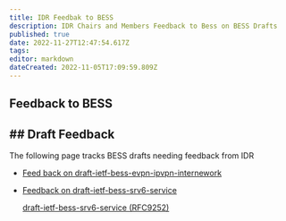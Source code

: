 ```yaml
---
title: IDR Feedbak to BESS 
description: IDR Chairs and Members Feedback to Bess on BESS Drafts
published: true
date: 2022-11-27T12:47:54.617Z
tags: 
editor: markdown
dateCreated: 2022-11-05T17:09:59.809Z
---
```


## Feedback to BESS 

## \## Draft Feedback 

The following page tracks BESS drafts needing feedback from IDR

- [Feed back on draft-ietf-bess-evpn-ipvpn-internework](/idr/Feedback-to-BESS/evpn-ipvpn-interworking-feedback)
   

- [Feedback on draft-ietf-bess-srv6-service](https://mailarchive.ietf.org/arch/msg/bess/yB_4qLC-V-v36ExFIY7N9CD8rF0/)

  [draft-ietf-bess-srv6-service (RFC9252)](https://datatracker.ietf.org/doc/rfc9252/)
  
